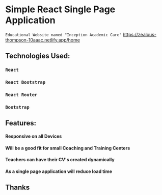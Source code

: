# Simple React Single Page Application

`Educational Website named "Inception Academic Care"`  https://zealous-thompson-10aaac.netlify.app/home

## Technologies Used:

### `React`
### `React Bootstrap`
### `React Router`
### `Bootstrap`

## Features:
#### Responsive on all Devices
#### Will be a good fit for small Coaching and Training Centers
#### Teachers can have their CV's created dynamically
#### As a single page application will reduce load time

## Thanks
